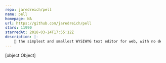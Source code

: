 ```yaml
---
repo: jaredreich/pell
name: pell
homepage: NA
url: https://github.com/jaredreich/pell
stars: 11990
starredAt: 2018-03-14T17:55:12Z
description: |-
    📝 the simplest and smallest WYSIWYG text editor for web, with no dependencies
---
```


[object Object]
